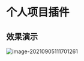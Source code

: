 # 个人项目插件

## 效果演示

![image-20210905111701261](https://img.xiaoyou66.com/2021/09/05/99c05b7909e5c.png)

